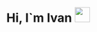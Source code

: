<h1 align="center">Hi, I`m Ivan <img src=" https://media.giphy.com/media/hvRJLFcasr4ia7/giphy.gif" width="35"></h1>


